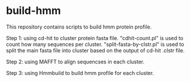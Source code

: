 # build-hmm
This repository contains scripts to build hmm protein profile.

Step 1: using cd-hit to cluster protein fasta file.
  "cdhit-count.pl" is used to count how many sequences per cluster.
  "split-fasta-by-clstr.pl" is used to split the main fasta file into cluster based on the output of cd-hit .clstr file.
  
Step 2: using MAFFT to align sequencses in each cluster.

Step 3: using Hmmbuild to build hmm profile for each cluster.
